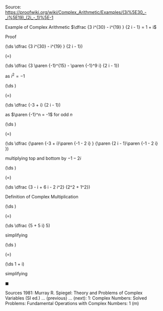 # 

Source: https://proofwiki.org/wiki/Complex_Arithmetic/Examples/(3i%5E30_-_i%5E19)_(2i_-_1)%5E-1

Example of Complex Arithmetic
$\dfrac {3 i^{30} - i^{19} } {2 i - 1} = 1 + i$


Proof













\(\ds \dfrac {3 i^{30} - i^{19} } {2 i - 1}\)

\(=\)







\(\ds \dfrac {3 \paren {-1}^{15} - \paren {-1}^9 i} {2 i - 1}\)





as $i^2 = -1$














\(\ds \)

\(=\)







\(\ds \dfrac {-3 + i} {2 i - 1}\)





as $\paren {-1}^n = -1$ for odd $n$














\(\ds \)

\(=\)







\(\ds \dfrac {\paren {-3 + i}\paren {-1 - 2 i} } {\paren {2 i - 1}\paren {-1 - 2 i} }\)





multiplying top and bottom by $-1 - 2 i$














\(\ds \)

\(=\)







\(\ds \dfrac {3 - i + 6 i - 2 i^2} {2^2 + 1^2}\)





Definition of Complex Multiplication














\(\ds \)

\(=\)







\(\ds \dfrac {5 + 5 i} 5\)





simplifying














\(\ds \)

\(=\)







\(\ds 1 + i\)





simplifying



$\blacksquare$


Sources
1981: Murray R. Spiegel: Theory and Problems of Complex Variables (SI ed.) ... (previous) ... (next): $1$: Complex Numbers: Solved Problems: Fundamental Operations with Complex Numbers: $1 \ \text{(m)}$




